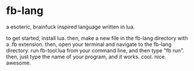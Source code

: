 # fb-lang
a esoteric, brainfuck inspired language written in lua.

to get started, install lua. then, make a new file in the fb-lang directory with a .fb extension. then, open your terminal and navigate to the fb-lang directory.
run fb-tool.lua from your command line, and then type "fb run". then, just type the name of your program, and it works. cool. nice. awesome.
